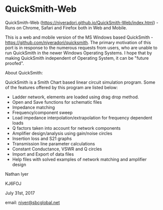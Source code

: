 # QuickSmith-Web
QuickSmith-Web (https://niyeradori.github.io/QuickSmith-Web/index.html) - Runs on Chrome, Safari and Firefox both in Web and Mobile.

This is a web and mobile version of the MS Windows based QuickSmith - https://github.com/niyeradori/quicksmith.
The primary motivation of this port is in response to the numerous requests from users, who are unable to run QuickSmith 
in the newer Windows Operating Systems. I hope that by making QuickSmith independent of Operating System, it can be "future proofed".

About QuickSmith:

QuickSmith is a Smith Chart based linear circuit simulation program.
Some of the features offered by this program are listed below:
- Ladder network, elements are loaded using drag drop method.
- Open and Save functions for schematic files
- Impedance matching
- Frequency/component sweep
- Load impedance interpolation/extrapolation for frequency dependent loads 
- Q factors taken into account for network components
- Amplifier design/analysis using gain/noise circles
- Insertion loss and S21 graphs
- Transmission line parameter calculations
- Constant Conductance, VSWR and Q circles
- Import and Export of data files
- Help files with solved examples of network matching and amplifier design

Nathan Iyer

KJ6FOJ

July 31st, 2017

email: niyer@sbcglobal.net


